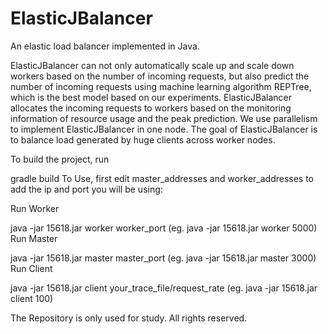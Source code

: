 # ElasticJBalancer
An elastic load balancer implemented in Java.

ElasticJBalancer can not only automatically scale up and scale down workers based on the number of incoming requests, but also predict the number of incoming requests using machine learning algorithm REPTree, which is the best model based on our experiments. ElasticJBalancer allocates the incoming requests to workers based on the monitoring information of resource usage and the peak prediction. We use parallelism to implement ElasticJBalancer in one node. The goal of ElasticJBalancer is to balance load generated by huge clients across worker nodes.

To build the project, run

gradle build
To Use, first edit master_addresses and worker_addresses to add the ip and port you will be using:

Run Worker

java -jar 15618.jar worker worker_port (eg. java -jar 15618.jar worker 5000)
Run Master

java -jar 15618.jar master master_port (eg. java -jar 15618.jar master 3000)
Run Client

java -jar 15618.jar client your_trace_file/request_rate (eg. java -jar 15618.jar client 100)

The Repository is only used for study. All rights reserved.
